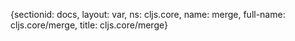 {sectionid: docs, layout: var, ns: cljs.core, name: merge, full-name: cljs.core/merge,
  title: cljs.core/merge}
